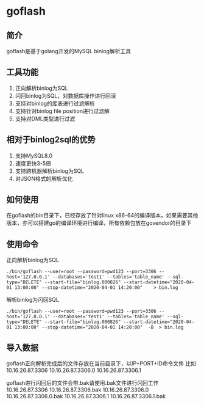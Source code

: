 #   goflash

## 简介
goflash是基于golang开发的MySQL binlog解析工具

## 工具功能
1. 正向解析binlog为SQL
2. 闪回binlog为SQL，对数据库操作进行回滚
3. 支持对binlog的库表进行过滤解析
4. 支持针对binlog file position进行过滤解
5. 支持对DML类型进行过滤

## 相对于binlog2sql的优势
1. 支持MySQL8.0
2. 速度更快3-5倍
3. 支持跨机器解析binlog为SQL
4. 对JSON格式的解析优化

## 如何使用
在goflash的bin目录下，已经存放了针对linux x86-64的编译版本，如果需要其他版本，亦可以搭建go的编译环境进行编译，所有依赖包放在govendor的目录下


## 使用命令
正向解析binlog为SQL

`./bin/goflash --user=root --password=pwd123 --port=3306 --host='127.0.0.1' --databases='test1' --tables='table_name' --sql-type="DELETE" --start-file="binlog.000826" --start-datetime="2020-04-01 13:00:00" --stop-datetime="2020-04-01 14:20:00"    > bin.log`

解析binlog为闪回SQL

`./bin/goflash --user=root --password=pwd123 --port=3306 --host='127.0.0.1' --databases='test1' --tables='table_name' --sql-type="DELETE" --start-file="binlog.000826" --start-datetime="2020-04-01 13:00:00" --stop-datetime="2020-04-01 14:20:00"  -B  > bin.log`

## 导入数据
goflash正向解析完成后的文件存放在当前目录下，以IP+PORT+ID命令文件
比如
10.16.26.87.3306
10.16.26.87.3306.0
10.16.26.87.3306.1

goflash进行闪回后的文件会带.bak请使用.bak文件进行闪回工作
10.16.26.87.3306
10.16.26.87.3306.bak
10.16.26.87.3306.0
10.16.26.87.3306.0.bak
10.16.26.87.3306.1
10.16.26.87.3306.1.bak